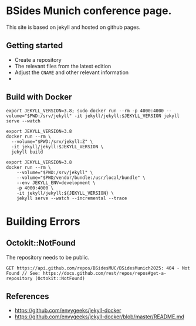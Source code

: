 
# BSides Munich conference page.

This site is based on jekyll and hosted on github pages.

## Getting started

- Create a repository
- The relevant files from the latest edition
- Adjust the `CNAME` and other relevant information
- 

## Build with Docker

```
export JEKYLL_VERSION=3.8; sudo docker run --rm -p 4000:4000 --volume="$PWD:/srv/jekyll" -it jekyll/jekyll:$JEKYLL_VERSION jekyll serve --watch
```

```
export JEKYLL_VERSION=3.8
docker run --rm \
  --volume="$PWD:/srv/jekyll:Z" \
  -it jekyll/jekyll:$JEKYLL_VERSION \
  jekyll build
```

```
export JEKYLL_VERSION=3.8
docker run --rm \
    --volume="$PWD:/srv/jekyll" \
    --volume="$PWD/vendor/bundle:/usr/local/bundle" \
    --env JEKYLL_ENV=development \
    -p 4000:4000 \
    -it jekyll/jekyll:${JEKYLL_VERSION} \
    jekyll serve --watch --incremental --trace
```

# Building Errors

## Octokit::NotFound

The repository needs to be public.

```
GET https://api.github.com/repos/BSidesMUC/BSidesMunich2025: 404 - Not Found // See: https://docs.github.com/rest/repos/repos#get-a-repository (Octokit::NotFound)
```

## References
 
 - https://github.com/envygeeks/jekyll-docker
 - https://github.com/envygeeks/jekyll-docker/blob/master/README.md

